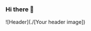 ### Hi there 👋
![Header](./[Your header image])
<!--
**trueilorp/trueilorp** is a ✨ _special_ ✨ repository because its `README.md` (this file) appears on your GitHub profile.

- 🌱 I’m currently learning lots of notions in Artificial Intelligence.

- 📫 How to reach me: simone.dario10@gmail.com

